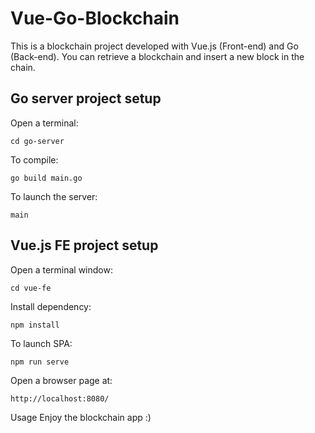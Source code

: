 # Vue-Go-Blockchain

This is a blockchain project developed with Vue.js (Front-end) and Go (Back-end). You can retrieve a blockchain and insert a new block in the chain.

## Go server project setup

Open a terminal:
```
cd go-server
```

To compile:
```
go build main.go
```

To launch the server:
```
main
```

## Vue.js FE project setup

Open a terminal window:
```
cd vue-fe
```

Install dependency:
```
npm install
```

To launch SPA:
```
npm run serve
```

Open a browser page at:
```
http://localhost:8080/
```

Usage
Enjoy the blockchain app :)
